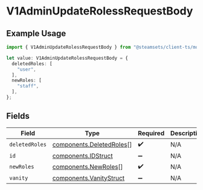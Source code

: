 # V1AdminUpdateRolessRequestBody

## Example Usage

```typescript
import { V1AdminUpdateRolessRequestBody } from "@steamsets/client-ts/models/components";

let value: V1AdminUpdateRolessRequestBody = {
  deletedRoles: [
    "user",
  ],
  newRoles: [
    "staff",
  ],
};
```

## Fields

| Field                                                                | Type                                                                 | Required                                                             | Description                                                          |
| -------------------------------------------------------------------- | -------------------------------------------------------------------- | -------------------------------------------------------------------- | -------------------------------------------------------------------- |
| `deletedRoles`                                                       | [components.DeletedRoles](../../models/components/deletedroles.md)[] | :heavy_check_mark:                                                   | N/A                                                                  |
| `id`                                                                 | [components.IDStruct](../../models/components/idstruct.md)           | :heavy_minus_sign:                                                   | N/A                                                                  |
| `newRoles`                                                           | [components.NewRoles](../../models/components/newroles.md)[]         | :heavy_check_mark:                                                   | N/A                                                                  |
| `vanity`                                                             | [components.VanityStruct](../../models/components/vanitystruct.md)   | :heavy_minus_sign:                                                   | N/A                                                                  |